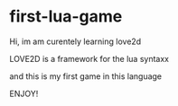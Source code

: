 # first-lua-game

Hi, im am curentely learning love2d

LOVE2D is a framework for the lua syntaxx

and this is my first game in this language

ENJOY!
